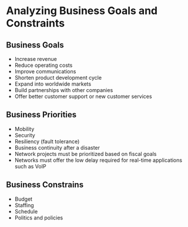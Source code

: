 # Analyzing Business Goals and Constraints

## Business Goals

* Increase revenue
* Reduce operating costs
* Improve communications
* Shorten product development cycle
* Expand into worldwide markets
* Build partnerships with other companies
* Offer better customer support or new customer services

## Business Priorities

* Mobility
* Security
* Resiliency (fault tolerance)
* Business continuity after a disaster
* Network projects must be prioritized based on fiscal goals
* Networks must offer the low delay required for real-time applications such as VoIP

## Business Constrains

* Budget
* Staffing
* Schedule
* Politics and policies

